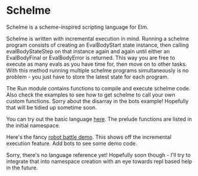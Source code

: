 # Schelme 

Schelme is a scheme-inspired scripting language for Elm.  

Schelme is written with incremental execution in mind.  Running a schelme program consists of creating an EvalBodyStart state instance, then calling evalBodyStateStep on that instance again and again until either an EvalBodyFinal or EvalBodyError is returned.  This way you are free to execute as many evals as you have time for, then move on to other tasks.  With this method running multiple schelme programs simultaneously is no problem - you just have to store the latest state for each program. 

The Run module contains functions to compile and execute schelme code.  Also check the examples to see how to get schelme to call your own custom functions.  Sorry about the disarray in the bots example!  Hopefully that will be tidied up sometime soon. 

You can try out the basic language [here](https://bburdette.github.io/schelmeex2.html).  The prelude functions are listed in the initial namespace.

Here's the fancy [robot battle demo](https://bburdette.github.io/schelmebots1.html).  This shows off the incremental execution feature.  Add bots to see some demo code.

Sorry, there's no language reference yet!  Hopefully soon though - I'll try to integrate that into namespace creation with an eye towards repl based help in the future.


